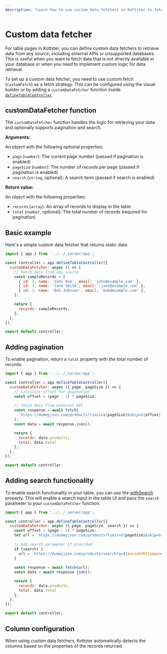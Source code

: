 ```yaml
---
description: "Learn how to use custom data fetchers in Kottster to fetch data for your tables. Use external APIs, or any custom logic to retrieve data."
---
```


# Custom data fetcher

For table pages in Kottster, you can define custom data fetchers to retrieve data from any source, including external APIs or unsupported databases. This is useful when you want to fetch data that is not directly available in your database or when you need to implement custom logic for data retrieval.

To set up a custom data fetcher, you need to use custom fetch (`customFetch`) as a fetch strategy. This can be configured using the visual builder or by adding a `customDataFetcher` function inside [`defineTableController`](./api.md).

## customDataFetcher function

The `customDataFetcher` function handles the logic for retrieving your data and optionally supports pagination and search.

**Arguments:**

An object with the following optional properties:

- `page` (`number`): The current page number (passed if pagination is enabled)
- `pageSize` (`number`): The number of records per page (passed if pagination is enabled)  
- `search` (`string`, optional): A search term (passed if search is enabled)

**Return value:**

An object with the following properties:

- `records` (`array`): An array of records to display in the table
- `total` (`number`, optional): The total number of records (required for pagination)

## Basic example

Here's a simple custom data fetcher that returns static data:

```js [app/pages/users/api.server.js]
import { app } from '../../_server/app';

const controller = app.defineTableController({
  customDataFetcher: async () => {
    // Fetch data from any source
    const sampleRecords = [
      { id: 1, name: 'John Doe', email: 'john@example.com' },
      { id: 2, name: 'Jane Smith', email: 'jane@example.com' },
      { id: 3, name: 'Bob Johnson', email: 'bob@example.com' },
    ];

    return {
      records: sampleRecords,
    };
  },
});

export default controller;
```

## Adding pagination

To enable pagination, return a `total` property with the total number of records:

```js [app/pages/users/api.server.js]
import { app } from '../../_server/app';

const controller = app.defineTableController({
  customDataFetcher: async ({ page, pageSize }) => {
    // Calculate offset for pagination
    const offset = (page - 1) * pageSize;
    
    // Fetch data from external API
    const response = await fetch(
      `https://dummyjson.com/products?limit=${pageSize}&skip=${offset}`
    );
    const data = await response.json();

    return {
      records: data.products,
      total: data.total
    };
  },
});

export default controller;
```

## Adding search functionality

To enable search functionality in your table, you can use the [withSearch](../../ui/table-page-component.md#withsearch) property. 
This will enable a search input in the table UI and pass the `search` parameter to your `customDataFetcher` function.

```js [app/pages/products/api.server.js]
import { app } from '../../_server/app';

const controller = app.defineTableController({
  customDataFetcher: async ({ page, pageSize, search }) => {
    const offset = (page - 1) * pageSize;
    let url = `https://dummyjson.com/products?limit=${pageSize}&skip=${offset}`;
    
    // Add search parameter if provided
    if (search) {
      url = `https://dummyjson.com/products/search?q=${encodeURIComponent(search)}&limit=${pageSize}&skip=${offset}`;
    }
    
    const response = await fetch(url);
    const data = await response.json();

    return {
      records: data.products,
      total: data.total
    };
  },
});

export default controller;
```

## Column configuration

When using custom data fetchers, Kottster automatically detects the columns based on the properties of the records returned.